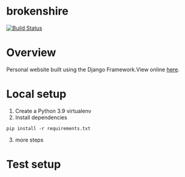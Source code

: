 # brokenshire

[![Build Status](https://travis-ci.com/Brokenshire/brokenshire-django.svg?token=p9s2ePGwjs3qp9qXqSsC&branch=main)](https://travis-ci.com/Brokenshire/brokenshire-django)

# Overview
Personal website built using the Django Framework.View online [here](https://brokenshire.herokuapp.com/).

# Local setup
  1. Create a Python 3.9 virtualenv
  2. Install dependencies
   ```
   pip install -r requirements.txt
   ```
  3. more steps
  
# Test setup
